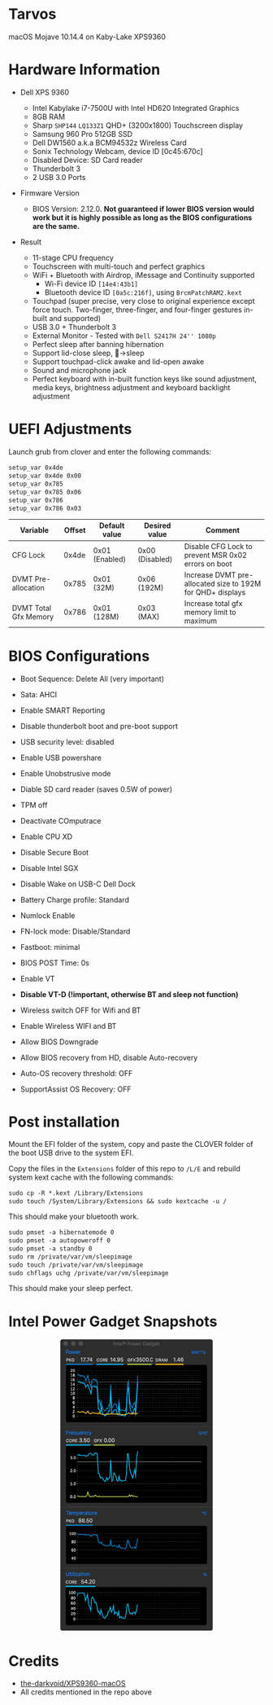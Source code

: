 # Tarvos
macOS Mojave 10.14.4 on Kaby-Lake XPS9360

# Hardware Information
- Dell XPS 9360
    - Intel Kabylake i7-7500U with Intel HD620 Integrated Graphics
    - 8GB RAM
    - Sharp `SHP144` `LQ133Z1` QHD+ (3200x1800) Touchscreen display
    - Samsung 960 Pro 512GB SSD
    - Dell DW1560 a.k.a BCM94532z Wireless Card
    - Sonix Technology Webcam, device ID [0c45:670c]
    - Disabled Device: SD Card reader
    - Thunderbolt 3
    - 2 USB 3.0 Ports

- Firmware Version
    - BIOS Version: 2.12.0. **Not guaranteed if lower BIOS version would work but it is highly possible as long as the BIOS configurations are the same.**

- Result
    - 11-stage CPU frequency
    - Touchscreen with multi-touch and perfect graphics
    - WiFi + Bluetooth with Airdrop, iMessage and Continuity supported
        - Wi-Fi device ID `[14e4:43b1]`
        - Bluetooth device ID `[0a5c:216f]`, using `BrcmPatchRAM2.kext`
    - Touchpad (super precise, very close to original experience except force touch. Two-finger, three-finger, and four-finger gestures in-built and supported)
    - USB 3.0 + Thunderbolt 3
    - External Monitor - Tested with `Dell S2417H 24'' 1080p`
    - Perfect sleep after banning hibernation
    - Support lid-close sleep, ->sleep
    - Support touchpad-click awake and lid-open awake
    - Sound and microphone jack
    - Perfect keyboard with in-built function keys like sound adjustment, media keys, brightness adjustment and keyboard backlight adjustment

# UEFI Adjustments

Launch grub from clover and enter the following commands:

```
setup_var 0x4de
setup_var 0x4de 0x00
setup_var 0x785
setup_var 0x785 0x06
setup_var 0x786
setup_var 0x786 0x03
```


| Variable              | Offset | Default value  | Desired value   | Comment                                                    |
|-----------------------|--------|----------------|-----------------|------------------------------------------------------------|
| CFG Lock              | 0x4de  | 0x01 (Enabled) | 0x00 (Disabled) | Disable CFG Lock to prevent MSR 0x02 errors on boot        |
| DVMT Pre-allocation   | 0x785  | 0x01 (32M)     | 0x06 (192M)     | Increase DVMT pre-allocated size to 192M for QHD+ displays |
| DVMT Total Gfx Memory | 0x786  | 0x01 (128M)    | 0x03 (MAX)      | Increase total gfx memory limit to maximum                 |

# BIOS Configurations
- Boot Sequence: Delete All (very important)
- Sata: AHCI
- Enable SMART Reporting
- Disable thunderbolt boot and pre-boot support
- USB security level: disabled
- Enable USB powershare
- Enable Unobstrusive mode
- Diable SD card reader (saves 0.5W of power)
- TPM off
- Deactivate COmputrace
- Enable CPU XD
- Disable Secure Boot
- Disable Intel SGX

- Disable Wake on USB-C Dell Dock
- Battery Charge profile: Standard
- Numlock Enable
- FN-lock mode: Disable/Standard
- Fastboot: minimal
- BIOS POST Time: 0s
- Enable VT
- **Disable VT-D (!important, otherwise BT and sleep not function)**
- Wireless switch OFF for Wifi and BT
- Enable Wireless WIFI and BT
- Allow BIOS Downgrade
- Allow BIOS recovery from HD, disable Auto-recovery
- Auto-OS recovery threshold: OFF
- SupportAssist OS Recovery: OFF

# Post installation
Mount the EFI folder of the system, copy and paste the CLOVER folder of the boot USB drive to the system EFI.

Copy the files in the `Extensions` folder of this repo to `/L/E` and rebuild system kext cache with the following commands:

```
sudo cp -R *.kext /Library/Extensions
sudo touch /System/Library/Extensions && sudo kextcache -u /
```

This should make your bluetooth work.

```
sudo pmset -a hibernatemode 0
sudo pmset -a autopoweroff 0
sudo pmset -a standby 0
sudo rm /private/var/vm/sleepimage
sudo touch /private/var/vm/sleepimage
sudo chflags uchg /private/var/vm/sleepimage 
```

This should make your sleep perfect.

# Intel Power Gadget Snapshots

<p align="center">
  <img src="https://github.com/GeraltShi/Tarvos/blob/master/cpu_snapshot.png" width="300" alt="snapshot">
</p>

# Credits
- [the-darkvoid/XPS9360-macOS](https://github.com/the-darkvoid/XPS9360-macOS)
- All credits mentioned in the repo above
